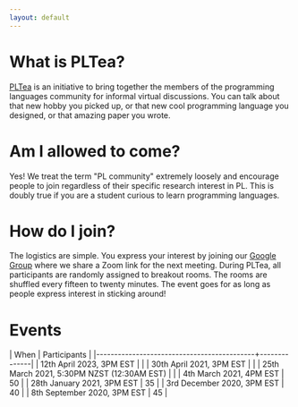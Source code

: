 ```yaml
---
layout: default
---
```


# What is PLTea?

[PLTea](https://pltea.github.io/) is an initiative to bring together the members of the programming languages community for informal virtual discussions.
You can talk about that new hobby you picked up, or that new cool programming language you designed, or that amazing paper you wrote.

# Am I allowed to come?

Yes! We treat the term "PL community" extremely loosely and encourage people to join regardless of their specific research interest in PL.
This is doubly true if you are a student curious to learn programming languages.

# How do I join?

The logistics are simple. You express your interest by joining our [Google Group][group] where we share a Zoom link for the next meeting.
During PLTea, all participants are randomly assigned to breakout rooms. The rooms are shuffled every fifteen to twenty minutes.
The event goes for as long as people express interest in sticking around!

# Events

| When                                       | Participants |
|--------------------------------------------+--------------|
| 12th April 2023, 3PM EST                   |              |
| 30th April 2021, 3PM EST                   |              |
| 25th March 2021, 5:30PM NZST (12:30AM EST) |              |
| 4th March 2021, 4PM EST                    |           50 |
| 28th January 2021, 3PM EST                 |           35 |
| 3rd December 2020, 3PM EST                 |           40 |
| 8th September 2020, 3PM EST                |           45 |

[group]: https://groups.google.com/g/pltea
